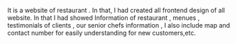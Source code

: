  It is a website of restaurant . In that, I had created all frontend design of all website.  In that I had showed 
 Information of  restaurant , menues , testimonials of clients , our senior chefs information , I also include map
 and contact number for easily understanding for new customers,etc.                          
